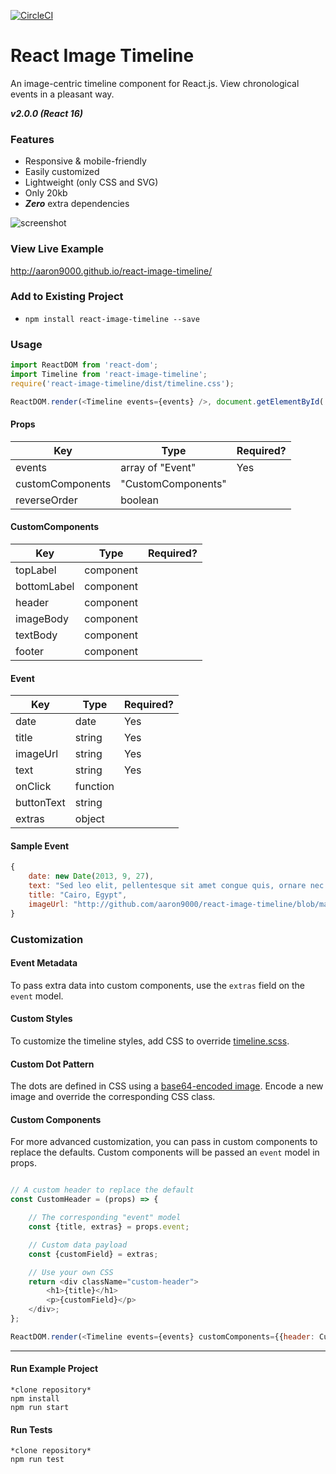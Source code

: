 [![CircleCI](https://circleci.com/gh/aaron9000/react-image-timeline/tree/ci-and-validation.svg?style=svg)](https://circleci.com/gh/aaron9000/react-image-timeline/tree/ci-and-validation)

# React Image Timeline

An image-centric timeline component for React.js. View chronological events in a pleasant way.

***v2.0.0 (React 16)***

### Features
- Responsive & mobile-friendly
- Easily customized
- Lightweight (only CSS and SVG)
- Only 20kb
- ***Zero*** extra dependencies

![screenshot](https://github.com/aaron9000/react-image-timeline/blob/master/public/screenshot.png?raw=true)

### View Live Example 
http://aaron9000.github.io/react-image-timeline/

### Add to Existing Project
- `npm install react-image-timeline --save`

### Usage
```js
import ReactDOM from 'react-dom';
import Timeline from 'react-image-timeline';
require('react-image-timeline/dist/timeline.css');

ReactDOM.render(<Timeline events={events} />, document.getElementById('root'));
```

#### Props
|                      Key |                     Type |                Required?
|--------------------------|--------------------------|--------------------------|
|                  events  |        array of "Event"  |                     Yes  |
|        customComponents  |      "CustomComponents"  |                          |
|            reverseOrder  |                 boolean  |                          |

#### CustomComponents
|                      Key |                     Type |                Required?
|--------------------------|--------------------------|--------------------------|
|                topLabel  |               component  |                          |
|             bottomLabel  |               component  |                          | 
|                  header  |               component  |                          |
|               imageBody  |               component  |                          |
|                textBody  |               component  |                          |
|                  footer  |               component  |                          |

#### Event
|                      Key |                     Type |                Required?
|--------------------------|--------------------------|--------------------------|
|                    date  |                    date  |                     Yes  |
|                   title  |                  string  |                     Yes  |
|                imageUrl  |                  string  |                     Yes  |
|                    text  |                  string  |                     Yes  |
|                 onClick  |                function  |                          |
|              buttonText  |                  string  |                          |
|                  extras  |                  object  |                          |


#### Sample Event

```js
{
    date: new Date(2013, 9, 27),
    text: "Sed leo elit, pellentesque sit amet congue quis, ornare nec lorem.",
    title: "Cairo, Egypt",
    imageUrl: "http://github.com/aaron9000/react-image-timeline/blob/master/src/assets/cairo.jpg?raw=true"
}
```

### Customization

#### Event Metadata
To pass extra data into custom components, use the `extras` field on the `event` model.

#### Custom Styles
To customize the timeline styles, add CSS to override [timeline.scss](https://github.com/aaron9000/react-image-timeline/blob/master/src/lib/timeline.scss).

#### Custom Dot Pattern
The dots are defined in CSS using a [base64-encoded image](https://www.base64-image.de/). Encode a new image and override the corresponding CSS class.

#### Custom Components
For more advanced customization, you can pass in custom components to replace the defaults. Custom components will be passed an `event` model in props.
```js

// A custom header to replace the default
const CustomHeader = (props) => {

    // The corresponding "event" model
    const {title, extras} = props.event;

    // Custom data payload
    const {customField} = extras;

    // Use your own CSS
    return <div className="custom-header">
        <h1>{title}</h1>
        <p>{customField}</p>
    </div>;
};

ReactDOM.render(<Timeline events={events} customComponents={{header: CustomHeader}}/>, document.getElementById('root'));
```

---

#### Run Example Project
```
*clone repository*
npm install
npm run start
```

#### Run Tests
```
*clone repository*
npm run test
```
